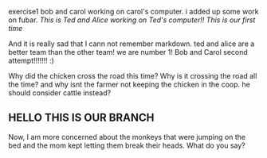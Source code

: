 exercise1
bob and carol working on carol's computer. i added up some work on fubar.
*This is Ted and Alice working on Ted's computer!! This is our first time*

And it is really sad that I cann not remember markdown.
ted and alice are a better team than the other team! we are number 1!
Bob and Carol second attempt!!!!!!! :)

Why did the chicken cross the road this time?
Why is it crossing the road all the time? and why isnt the farmer not keeping the chicken in the coop. he should consider cattle instead?

## HELLO THIS IS OUR BRANCH ## 
Now, I am more concerned about the monkeys that were jumping on the bed and the mom kept letting them break their heads. What do you say?
